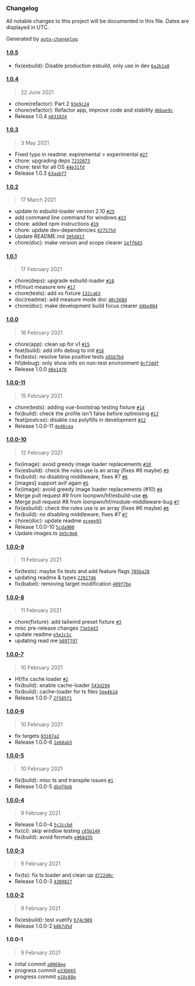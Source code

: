 ### Changelog

All notable changes to this project will be documented in this file. Dates are displayed in UTC.

Generated by [`auto-changelog`](https://github.com/CookPete/auto-changelog).

#### [1.0.5](https://github.com/loonpwn/nuxt-build-optimisations/compare/1.0.4...1.0.5)

- fix(esbuild): Disable production esbuild, only use in dev [`6a2b1a8`](https://github.com/loonpwn/nuxt-build-optimisations/commit/6a2b1a83c9d2ed0a6787d836d079c0dac7d40a37)

#### [1.0.4](https://github.com/loonpwn/nuxt-build-optimisations/compare/1.0.3...1.0.4)

> 22 June 2021

- chore(refactor): Part 2 [`93e9c24`](https://github.com/loonpwn/nuxt-build-optimisations/commit/93e9c24a1445340ed9bfec7b344b6e250d4225d2)
- chore(refactor): Refactor app, improve code and stability [`46bae9c`](https://github.com/loonpwn/nuxt-build-optimisations/commit/46bae9ca3b383e172dced2befea120bce9c5654b)
- Release 1.0.4 [`e831024`](https://github.com/loonpwn/nuxt-build-optimisations/commit/e831024184f9396ec9b6a4ef4e3c622d8298675e)

#### [1.0.3](https://github.com/loonpwn/nuxt-build-optimisations/compare/1.0.2...1.0.3)

> 3 May 2021

- Fixed typo in readme: expiremental &gt; experimental [`#27`](https://github.com/loonpwn/nuxt-build-optimisations/pull/27)
- chore: upgrading deps [`7232073`](https://github.com/loonpwn/nuxt-build-optimisations/commit/72320737228daa58e048c047537efd846178b795)
- chore: test for all OS [`44e31fd`](https://github.com/loonpwn/nuxt-build-optimisations/commit/44e31fd1e43d7481ee459eab04c06f03a15ee3e5)
- Release 1.0.3 [`63aabf7`](https://github.com/loonpwn/nuxt-build-optimisations/commit/63aabf75cebacb8b1b74a30e8f90ed1a9bb2b56f)

#### [1.0.2](https://github.com/loonpwn/nuxt-build-optimisations/compare/1.0.1...1.0.2)

> 17 March 2021

- update to esbuild-loader version 2.10 [`#25`](https://github.com/loonpwn/nuxt-build-optimisations/pull/25)
- add command line command for windows [`#23`](https://github.com/loonpwn/nuxt-build-optimisations/pull/23)
- chore: added npm instructions [`#19`](https://github.com/loonpwn/nuxt-build-optimisations/pull/19)
- chore: update dev-dependencies [`427575d`](https://github.com/loonpwn/nuxt-build-optimisations/commit/427575dcac76638c7344bb9f014fbdf1de5c2a3c)
- Update README.md [`305d81f`](https://github.com/loonpwn/nuxt-build-optimisations/commit/305d81fd02624c5311ab1da4841a7f608b52f5b1)
- chore(doc): make version and scope clearer [`1eff6d3`](https://github.com/loonpwn/nuxt-build-optimisations/commit/1eff6d3ac833583a9f970d1979abf6f64062189e)

#### [1.0.1](https://github.com/loonpwn/nuxt-build-optimisations/compare/1.0.0...1.0.1)

> 17 February 2021

- chore(deps): upgrade esbuild-loader [`#18`](https://github.com/loonpwn/nuxt-build-optimisations/pull/18)
- Hf/nuxt measure env [`#17`](https://github.com/loonpwn/nuxt-build-optimisations/pull/17)
- chore(tests): add xs fixture [`132ca63`](https://github.com/loonpwn/nuxt-build-optimisations/commit/132ca6350feb01d28088c0a03d25623b5f303d84)
- doc(readme): add measure mode doc [`40c568d`](https://github.com/loonpwn/nuxt-build-optimisations/commit/40c568d531a714b596b758ab1e7567e3c56704de)
- chore(doc): make development build focus clearer [`d4be804`](https://github.com/loonpwn/nuxt-build-optimisations/commit/d4be804e6c66d875fc531a4f76a67d33b8143858)

#### [1.0.0](https://github.com/loonpwn/nuxt-build-optimisations/compare/1.0.0-11...1.0.0)

> 16 February 2021

- chore(app): clean up for v1 [`#15`](https://github.com/loonpwn/nuxt-build-optimisations/pull/15)
- feat(build): add info debug to init [`#16`](https://github.com/loonpwn/nuxt-build-optimisations/pull/16)
- fix(tests): resolve false positive tests [`a91b7b4`](https://github.com/loonpwn/nuxt-build-optimisations/commit/a91b7b4c476f0d096c21381e2bec995377516403)
- hf(debug): only show info on non-test environment [`0cf3ddf`](https://github.com/loonpwn/nuxt-build-optimisations/commit/0cf3ddfe34c5a284d7511f4c18850dcf37165198)
- Release 1.0.0 [`d8e1470`](https://github.com/loonpwn/nuxt-build-optimisations/commit/d8e147025ce9d27ec62bca201820972b9a48b73a)

#### [1.0.0-11](https://github.com/loonpwn/nuxt-build-optimisations/compare/1.0.0-10...1.0.0-11)

> 15 February 2021

- chore(tests): adding vue-bootstrap testing fixture [`#14`](https://github.com/loonpwn/nuxt-build-optimisations/pull/14)
- fix(build): check the profile isn't false before optimising [`#13`](https://github.com/loonpwn/nuxt-build-optimisations/pull/13)
- feat(postcss): disable css polyfills in development [`#12`](https://github.com/loonpwn/nuxt-build-optimisations/pull/12)
- Release 1.0.0-11 [`4ed6cea`](https://github.com/loonpwn/nuxt-build-optimisations/commit/4ed6cea3201a8d46a367e76338f44199e4eac1a0)

#### [1.0.0-10](https://github.com/loonpwn/nuxt-build-optimisations/compare/1.0.0-9...1.0.0-10)

> 12 February 2021

- fix(image): avoid greedy image loader replacements [`#10`](https://github.com/loonpwn/nuxt-build-optimisations/pull/10)
- fix(esbuild): check the rules use is an array (fixes #6 maybe) [`#9`](https://github.com/loonpwn/nuxt-build-optimisations/pull/9)
- fix(build): no disabling middleware, fixes #7 [`#8`](https://github.com/loonpwn/nuxt-build-optimisations/pull/8)
- [images] support avif again [`#5`](https://github.com/loonpwn/nuxt-build-optimisations/pull/5)
- fix(image): avoid greedy image loader replacements (#10) [`#4`](https://github.com/loonpwn/nuxt-build-optimisations/issues/4)
- Merge pull request #9 from loonpwn/hf/esbuild-use [`#6`](https://github.com/loonpwn/nuxt-build-optimisations/issues/6)
- Merge pull request #8 from loonpwn/hf/module-middleware-bug [`#7`](https://github.com/loonpwn/nuxt-build-optimisations/issues/7)
- fix(esbuild): check the rules use is an array (fixes #6 maybe) [`#6`](https://github.com/loonpwn/nuxt-build-optimisations/issues/6)
- fix(build): no disabling middleware, fixes #7 [`#7`](https://github.com/loonpwn/nuxt-build-optimisations/issues/7)
- chore(doc): update readme [`eceee93`](https://github.com/loonpwn/nuxt-build-optimisations/commit/eceee933aed3b7b7fe128edf80277c814bec07fb)
- Release 1.0.0-10 [`5cda900`](https://github.com/loonpwn/nuxt-build-optimisations/commit/5cda900bc9781828fc04c1b6f2c7ce77133d7d32)
- Update images.ts [`de5c9e6`](https://github.com/loonpwn/nuxt-build-optimisations/commit/de5c9e623dd0359fcb2c05d757d23892988e2eee)

#### [1.0.0-9](https://github.com/loonpwn/nuxt-build-optimisations/compare/1.0.0-8...1.0.0-9)

> 11 February 2021

- fix(tests): maybe fix tests and add feature flags [`705ba28`](https://github.com/loonpwn/nuxt-build-optimisations/commit/705ba28d7f56a9415bee2bae73d0bd40be3260f6)
- updating readme & types [`2291746`](https://github.com/loonpwn/nuxt-build-optimisations/commit/22917464798651bd74365b279fd0c4715a2a7d20)
- fix(babel): removing target modification [`409f7be`](https://github.com/loonpwn/nuxt-build-optimisations/commit/409f7bee4143b9877fe91e80de9313f0f0da228a)

#### [1.0.0-8](https://github.com/loonpwn/nuxt-build-optimisations/compare/1.0.0-7...1.0.0-8)

> 11 February 2021

- chore(fixture): add tailwind preset fixture [`#3`](https://github.com/loonpwn/nuxt-build-optimisations/pull/3)
- misc pre-release changes [`73e54d3`](https://github.com/loonpwn/nuxt-build-optimisations/commit/73e54d3744c9104da7c8df83fef9f0632dacbbf2)
- update readme [`e5e1c1c`](https://github.com/loonpwn/nuxt-build-optimisations/commit/e5e1c1c5e027bad2ddfdc1f26ab83384ca4da604)
- updating read me [`b897797`](https://github.com/loonpwn/nuxt-build-optimisations/commit/b897797ac45b335b8ac71ae3d08c1358c00d49ca)

#### [1.0.0-7](https://github.com/loonpwn/nuxt-build-optimisations/compare/1.0.0-6...1.0.0-7)

> 10 February 2021

- Hf/fix cache loader [`#2`](https://github.com/loonpwn/nuxt-build-optimisations/pull/2)
- fix(build): enable cache-loader [`543d294`](https://github.com/loonpwn/nuxt-build-optimisations/commit/543d29470c4033ed67b41fc4dc15c3bce6fd18f1)
- fix(build): cache-loader for ts files [`5ee4b14`](https://github.com/loonpwn/nuxt-build-optimisations/commit/5ee4b14af9b27b1c0559410ea79831c1013c766f)
- Release 1.0.0-7 [`2f585f1`](https://github.com/loonpwn/nuxt-build-optimisations/commit/2f585f1d18ab25d7bd7f7749a60806d4b8b7a07e)

#### [1.0.0-6](https://github.com/loonpwn/nuxt-build-optimisations/compare/1.0.0-5...1.0.0-6)

> 10 February 2021

- fix targets [`03107a2`](https://github.com/loonpwn/nuxt-build-optimisations/commit/03107a23790a0a0856da6c0598bc89554d858fe4)
- Release 1.0.0-6 [`1e68ab5`](https://github.com/loonpwn/nuxt-build-optimisations/commit/1e68ab50115a4bcf1e02bdaa857907226dd109ce)

#### [1.0.0-5](https://github.com/loonpwn/nuxt-build-optimisations/compare/1.0.0-4...1.0.0-5)

> 10 February 2021

- fix(build): misc ts and transpile issues [`#1`](https://github.com/loonpwn/nuxt-build-optimisations/pull/1)
- Release 1.0.0-5 [`dbdf8eb`](https://github.com/loonpwn/nuxt-build-optimisations/commit/dbdf8eb5b8b2ca4f7ecd90accfc744a0e9b62b2d)

#### [1.0.0-4](https://github.com/loonpwn/nuxt-build-optimisations/compare/1.0.0-3...1.0.0-4)

> 9 February 2021

- Release 1.0.0-4 [`5c2ccbd`](https://github.com/loonpwn/nuxt-build-optimisations/commit/5c2ccbd2fbf8dd0e12baac61ae904886afc236ba)
- fix(ci): skip window testing [`c65b149`](https://github.com/loonpwn/nuxt-build-optimisations/commit/c65b149c70b068f3b25fd18e3079e195b2764173)
- fix(build): avoid formats [`e968d35`](https://github.com/loonpwn/nuxt-build-optimisations/commit/e968d35a442e48763dc237f4eee8b996b14039ba)

#### [1.0.0-3](https://github.com/loonpwn/nuxt-build-optimisations/compare/1.0.0-2...1.0.0-3)

> 9 February 2021

- fix(ts): fix ts loader and clean up [`d722d8c`](https://github.com/loonpwn/nuxt-build-optimisations/commit/d722d8ccc8b79aa61ed0148eb82f385297d15061)
- Release 1.0.0-3 [`4389827`](https://github.com/loonpwn/nuxt-build-optimisations/commit/4389827d73a213d6f54696cbb261b8ab3166c653)

#### [1.0.0-2](https://github.com/loonpwn/nuxt-build-optimisations/compare/1.0.0-1...1.0.0-2)

> 9 February 2021

- fix(esbuild): test vuetify [`b74c989`](https://github.com/loonpwn/nuxt-build-optimisations/commit/b74c98946f8d670c9484c092d2aa7246f00f6c30)
- Release 1.0.0-2 [`b8b7d5d`](https://github.com/loonpwn/nuxt-build-optimisations/commit/b8b7d5d01ce1db2d755188f97846c4da99e2f142)

#### 1.0.0-1

> 9 February 2021

- inital commit [`a0068ee`](https://github.com/loonpwn/nuxt-build-optimisations/commit/a0068ee41fa40addfa6a60caa6f19be3b5fa0497)
- progress commit [`e33b665`](https://github.com/loonpwn/nuxt-build-optimisations/commit/e33b6659b10f59c6bfb5671a92ea985e001bcdd9)
- progress commit [`e18c68e`](https://github.com/loonpwn/nuxt-build-optimisations/commit/e18c68ecaf3f6eb1e677300c723dca469868412b)
